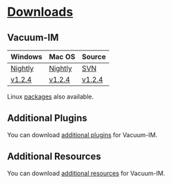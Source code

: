 # [Downloads](https://googledrive.com/host/0B7A5K_290X8-MTlLSzhpMTNfOUE) #


## Vacuum-IM ##
| **Windows** | **Mac OS** | **Source** |
|:------------|:-----------|:-----------|
| [Nightly](https://googledrive.com/host/0B7A5K_290X8-LVFyS0ExSE03QXc) | [Nightly](https://googledrive.com/host/0B7A5K_290X8-LVFyS0ExSE03QXc) | [SVN](https://code.google.com/p/vacuum-im/source/checkout) |
| [v1.2.4](https://googledrive.com/host/0B7A5K_290X8-d1hjQmJaSGZmTTA/vacuum-im_1.2.4.2369_win32-msvc2010_qt4.8.5.msi) | [v1.2.4](https://googledrive.com/host/0B7A5K_290X8-d1hjQmJaSGZmTTA/vacuum-im_1.2.4.2368_osx-x64_qt485.dmg) | [v1.2.4](https://googledrive.com/host/0B7A5K_290X8-d1hjQmJaSGZmTTA/vacuum-1.2.4.tar.gz) |

Linux [packages](https://code.google.com/p/vacuum-im/wiki/Packages) also available.


## Additional Plugins ##
You can download [additional plugins](https://googledrive.com/host/0B7A5K_290X8-VHl1eWM2S2dWWVU) for Vacuum-IM.


## Additional Resources ##
You can download [additional resources](https://googledrive.com/host/0B7A5K_290X8-Ul9IcHFveGNaV3M) for Vacuum-IM.